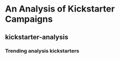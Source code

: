 # An Analysis of Kickstarter Campaigns
## kickstarter-analysis
### Trending analysis kickstarters  
